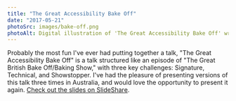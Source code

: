 ```yaml
---
title: "The Great Accessibility Bake Off"
date: "2017-05-21"
photoSrc: images/bake-off.png
photoAlt: Digital illustration of 'The Great Accessibility Bake Off' written across multiple tiers of a cake, surrounded by cupcakes, balloons, and confetti
---
```


Probably the most fun I've ever had putting together a talk, "The Great Accessibility Bake Off" is a talk structured like an episode of "The Great British Bake Off/Baking Show," with three key challenges: Signature, Technical, and Showstopper. I've had the pleasure of presenting versions of this talk three times in Australia, and would love the opportunity to present it again. [Check out the slides on SlideShare](https://www.slideshare.net/cordeliadillon/the-great-accessibility-bake-off).